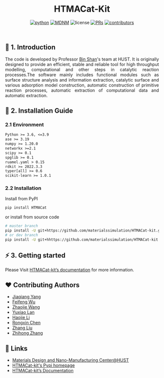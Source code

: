 <div align="center">

# HTMACat-Kit

[![python](https://img.shields.io/badge/Python-3.6--3.9-brightgreen)](https://www.python.org/)
[![MDNM](https://img.shields.io/badge/MDNM-%40HUST-orange)](http://www.materialssimulation.com/)
![license](https://img.shields.io/badge/license-GPLv3-brightgreen)
[![PRs](https://img.shields.io/badge/PRs-welcome-brightgreen.svg)](https://github.com/stanfordbshan/HTMACat-kit/pulls)
[![contributors](https://img.shields.io/badge/contributors-6-brightgreen)](https://github.com/stanfordbshan/HTMACat-kit/graphs/contributors)

</div>

<br>

## 📌 1. Introduction

<p align="justify">The code is developed by Professor <a href="bshan@mail.hust.edu.cn">Bin Shan</a>'s team at HUST. It is originally designed to provide an efficient, stable and reliable tool for high throughput modelling, computational and other steps in catalytic reaction processes.The software mainly includes functional modules such as surface structure analysis and information extraction, catalytic surface and various adsorption model construction, automatic construction of primitive reaction processes, automatic extraction of computational data and automatic extraction.
</p>



## 🚀 2. Installation Guide

### 2.1 Environment

```requirements.txt
Python >= 3.6, <=3.9
ase >= 3.19
numpy >= 1.20.0
networkx >=2.1
scipy >= 0.1
spglib >= 0.1
ruamel.yaml > 0.15
rdkit >= 2022.3.3
typer[all] >= 0.6
scikit-learn >= 1.0.1
```

### 2.2  Installation

Install from PyPI

```bash
pip install HTMACat
```

or install from source code

```bash
# master branch
pip install -U git+https://github.com/materialssimulation/HTMACat-kit.git@master
# or dev branch
pip install -U git+hhttps://github.com/materialssimulation/HTMACat-kit.git@dev
```


## ⚡ 3. Getting started

Please Visit [HTMACat-kit’s documentation](https://materialssimulation.github.io/HTMACat-kit/) for more information.



## ❤️ Contributing Authors
- [Jiaqiang Yang](jqyang_hust@hust.edu.cn)
- [Feifeng Wu](wufeifeng_hust@163.com)
- [Zhaojie Wang](yczgwangzhaojie@163.com)
- [Yuxiao Lan](husterlanxxt@163.com)
- [Haojie Li](1197946404@qq.com)
- [Rongxin Chen](rongxinchen@hust.edu.cn)
- [Zhang Liu](zhangliu@hust.edu.cn)
- [Zhihong Zhang](zhihongzh_chem@126.com)

## 🐤 Links

- [Materials Design and Nano-Manufacturing Center@HUST](http://www.materialssimulation.com/)
- [HTMACat-kit's Pypi homepage](https://pypi.org/project/HTMACat/)
- [HTMACat-kit’s Documentation](https://stanfordbshan.github.io/HTMACat-kit/)

